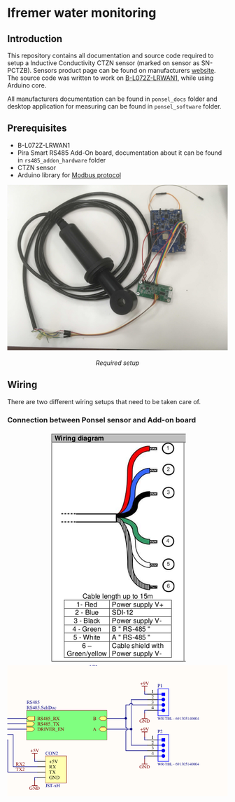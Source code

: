 # Ifremer water monitoring


## Introduction

This repository contains all documentation and source code required to setup a Inductive Conductivity CTZN sensor (marked on sensor as SN-PCTZB).
Sensors product page can be found on manufacturers [website][product_page].
The source code was written to work on [B-L072Z-LRWAN1][lora_board], while using Arduino core.

All manufacturers documentation can be found in `ponsel_docs` folder and desktop application for measuring can be found in `ponsel_software` folder.

## Prerequisites
* B-L072Z-LRWAN1
* Pira Smart RS485 Add-On board, documentation about it can be found in `rs485_addon_hardware` folder
* CTZN sensor
* Arduino library for [Modbus protocol][arduino_library]

<p align="center">
  <img src="doc_images/prerequisites.jpg" alt="setup"><br><br>
  <i>Required setup</i><br>
</p>

[product_page]: https://en.aqualabo.fr/ctzn-digital-sensor-bare-wires-3-m-cable-stainless-steel-pipe-b4002.html
[lora_board]: https://www.st.com/en/evaluation-tools/b-l072z-lrwan1.html
[arduino_library]: https://github.com/4-20ma/ModbusMaster 


## Wiring

There are two different wiring setups that need to be taken care of.

### Connection between Ponsel sensor and Add-on board

<p align="center">
  <img src="doc_images/wiring_a.png" alt="wiring_a">
  <img src="doc_images/wiring_b.png" alt="wiring_a"><br><br>
</p>
